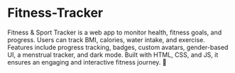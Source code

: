 # Fitness-Tracker
Fitness &amp; Sport Tracker is a web app to monitor health, fitness goals, and progress. Users can track BMI, calories, water intake, and exercise. Features include progress tracking, badges, custom avatars, gender-based UI, a menstrual tracker, and dark mode. Built with HTML, CSS, and JS, it ensures an engaging and interactive fitness journey. 🚀
